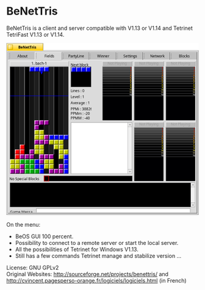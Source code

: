 BeNetTris
====================
BeNetTris is a client and server compatible with V1.13 or V1.14 and Tetrinet TetriFast V1.13 or V1.14.

![screenshot](screenshot1.png)

On the menu:
 - BeOS GUI 100 percent.
 - Possibility to connect to a remote server or start the local server.
 - All the possibilities of Tetrinet for Windows V1.13.
 - Still has a few commands Tetrinet manage and stabilize version ... 

License: GNU GPLv2  
Original Websites: http://sourceforge.net/projects/benettris/ and http://cvincent.pagesperso-orange.fr/logiciels/logiciels.html (in French)

